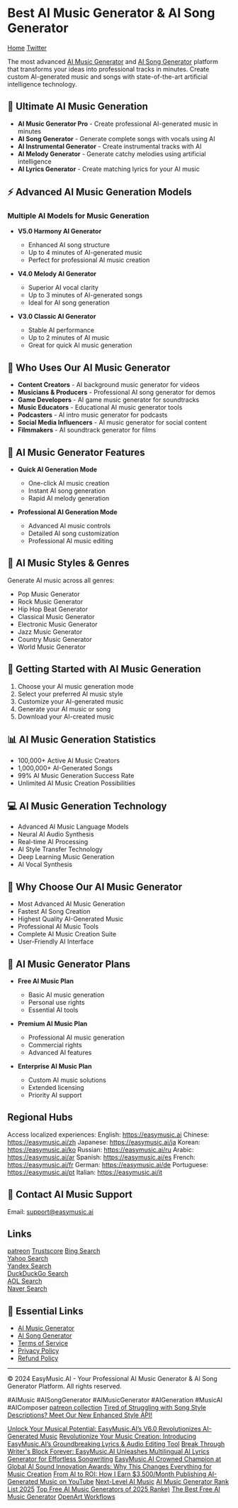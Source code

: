 # Best AI Music Generator & AI Song Generator
[Home](https://easymusic.ai)
[Twitter](https://x.com/PinPong93302)

The most advanced [AI Music Generator](https://easymusic.ai/ai-music-generator) and [AI Song Generator](https://easymusic.ai/ai-song-generator) platform that transforms your ideas into professional tracks in minutes. Create custom AI-generated music and songs with state-of-the-art artificial intelligence technology.

## 🎵 Ultimate AI Music Generation

- **AI Music Generator Pro** - Create professional AI-generated music in minutes
- **AI Song Generator** - Generate complete songs with vocals using AI
- **AI Instrumental Generator** - Create instrumental tracks with AI
- **AI Melody Generator** - Generate catchy melodies using artificial intelligence
- **AI Lyrics Generator** - Create matching lyrics for your AI music

## ⚡ Advanced AI Music Generation Models

### Multiple AI Models for Music Generation
- **V5.0 Harmony AI Generator**
  - Enhanced AI song structure
  - Up to 4 minutes of AI-generated music
  - Perfect for professional AI music creation

- **V4.0 Melody AI Generator**
  - Superior AI vocal clarity
  - Up to 3 minutes of AI-generated songs
  - Ideal for AI song generation

- **V3.0 Classic AI Generator**
  - Stable AI performance
  - Up to 2 minutes of AI music
  - Great for quick AI music generation

## 🎯 Who Uses Our AI Music Generator

- **Content Creators** - AI background music generator for videos
- **Musicians & Producers** - Professional AI song generator for demos
- **Game Developers** - AI game music generator for soundtracks
- **Music Educators** - Educational AI music generator tools
- **Podcasters** - AI intro music generator for podcasts
- **Social Media Influencers** - AI music generator for social content
- **Filmmakers** - AI soundtrack generator for films

## 💫 AI Music Generator Features

- **Quick AI Generation Mode**
  - One-click AI music creation
  - Instant AI song generation
  - Rapid AI melody generation

- **Professional AI Generation Mode**
  - Advanced AI music controls
  - Detailed AI song customization
  - Professional AI music editing

## 🎼 AI Music Styles & Genres

Generate AI music across all genres:
- Pop Music Generator
- Rock Music Generator
- Hip Hop Beat Generator
- Classical Music Generator
- Electronic Music Generator
- Jazz Music Generator
- Country Music Generator
- World Music Generator

## 🚀 Getting Started with AI Music Generation

1. Choose your AI music generation mode
2. Select your preferred AI music style
3. Customize your AI-generated music
4. Generate your AI music or song
5. Download your AI-created music

## 📊 AI Music Generation Statistics

- 100,000+ Active AI Music Creators
- 1,000,000+ AI-Generated Songs
- 99% AI Music Generation Success Rate
- Unlimited AI Music Creation Possibilities

## 💻 AI Music Generation Technology

- Advanced AI Music Language Models
- Neural AI Audio Synthesis
- Real-time AI Processing
- AI Style Transfer Technology
- Deep Learning Music Generation
- AI Vocal Synthesis

## 🌟 Why Choose Our AI Music Generator

- Most Advanced AI Music Generation
- Fastest AI Song Creation
- Highest Quality AI-Generated Music
- Professional AI Music Tools
- Complete AI Music Creation Suite
- User-Friendly AI Interface

## 💎 AI Music Generator Plans

- **Free AI Music Plan**
  - Basic AI music generation
  - Personal use rights
  - Essential AI tools

- **Premium AI Music Plan**
  - Professional AI music generation
  - Commercial rights
  - Advanced AI features

- **Enterprise AI Music Plan**
  - Custom AI music solutions
  - Extended licensing
  - Priority AI support

## Regional Hubs
Access localized experiences:
English: https://easymusic.ai
Chinese: https://easymusic.ai/zh
Japanese: https://easymusic.ai/ja
Korean: https://easymusic.ai/ko
Russian: https://easymusic.ai/ru
Arabic: https://easymusic.ai/ar
Spanish: https://easymusic.ai/es
French: https://easymusic.ai/fr
German: https://easymusic.ai/de
Portuguese: https://easymusic.ai/pt
Italian: https://easymusic.ai/it

## 📧 Contact AI Music Support

Email: support@easymusic.ai

## Links
[patreon](https://www.patreon.com/posts/how-to-create-ai-127714514)
[Trustscore](https://www.scamadviser.com/check-website/easymusic.ai)
[Bing Search](https://bing.com/search?q=site%3Aeasymusic.ai)  
[Yahoo Search](https://search.yahoo.com/search?p=site%3Aeasymusic.ai)  
[Yandex Search](https://yandex.com/search/?text=site%3Aeasymusic.ai)  
[DuckDuckGo Search](https://duckduckgo.com/?q=site%3Aeasymusic.ai)  
[AOL Search](https://search.aol.com/search?q=site%3Aeasymusic.ai)  
[Naver Search](https://search.naver.com/search.naver?query=site%3Aeasymusic.ai)  

## 🔗 Essential Links

- [AI Music Generator](https://easymusic.ai/ai-music-generator)
- [AI Song Generator](https://easymusic.ai/ai-song-generator)
- [Terms of Service](/tos)
- [Privacy Policy](/privacy-policy)
- [Refund Policy](/refund-policy)
---
© 2024 EasyMusic.AI - Your Professional AI Music Generator & AI Song Generator Platform. All rights reserved.

#AIMusic #AISongGenerator #AIMusicGenerator #AIGeneration #MusicAI #AIComposer
[patreon collection](https://www.patreon.com/collection/1494892)
[Tired of Struggling with Song Style Descriptions? Meet Our New Enhanced Style API!​​](https://www.patreon.com/posts/129087146)

[Unlock Your Musical Potential: EasyMusic.AI’s V6.0 Revolutionizes AI-Generated Music​](https://www.patreon.com/posts/129416632)
[Revolutionize Your Music Creation: Introducing EasyMusic.AI’s Groundbreaking Lyrics & Audio Editing Tool](https://www.patreon.com/posts/130157413)
[Break Through Writer's Block Forever: EasyMusic.AI Unleashes Multilingual AI Lyrics Generator for Effortless Songwriting](https://www.patreon.com/posts/130388497)
[EasyMusic.AI Crowned Champion at Global AI Sound Innovation Awards: Why This Changes Everything for Music Creation](https://www.patreon.com/posts/130667366)
[From AI to ROI: How I Earn $3,500/Month Publishing AI-Generated Music on YouTube](https://www.patreon.com/posts/130758601)
[Next-Level AI Music​](https://cal.com/easymusic)
[AI Music Generator Rank List 2025](https://list.ly/list/CWOr-ai-music-generator-rank-list)
[Top Free AI Music Generators of 2025 Ranke)](https://egolinks.online/@easymusic)
[The Best Free AI Music Generator](https://crozdesk.com/software/easymusic-ai)
[OpenArt Workflows](https://openart.ai/workflows/-/-/Buakrz7vU7wQvtx79l8R)


